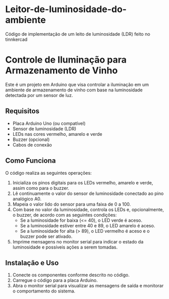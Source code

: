 # Leitor-de-luminosidade-do-ambiente
Código de implementação de um leito de luminosidade (LDR) feito no tinnkercad

# Controle de Iluminação para Armazenamento de Vinho

Este é um projeto em Arduino que visa controlar a iluminação em um ambiente de armazenamento de vinho com base na luminosidade detectada por um sensor de luz.

## Requisitos

- Placa Arduino Uno (ou compatível)
- Sensor de luminosidade (LDR)
- LEDs nas cores vermelho, amarelo e verde
- Buzzer (opcional)
- Cabos de conexão

## Como Funciona

O código realiza as seguintes operações:

1. Inicializa os pinos digitais para os LEDs vermelho, amarelo e verde, assim como para o buzzer.
2. Lê continuamente o valor do sensor de luminosidade conectado ao pino analógico A0.
3. Mapeia o valor lido do sensor para uma faixa de 0 a 100.
4. Com base no valor da luminosidade, controla os LEDs e, opcionalmente, o buzzer, de acordo com as seguintes condições:
   - Se a luminosidade for baixa (<= 40), o LED verde é aceso.
   - Se a luminosidade estiver entre 40 e 89, o LED amarelo é aceso.
   - Se a luminosidade for alta (> 89), o LED vermelho é aceso e o buzzer pode ser ativado.
5. Imprime mensagens no monitor serial para indicar o estado da luminosidade e possíveis ações a serem tomadas.

## Instalação e Uso

1. Conecte os componentes conforme descrito no código.
2. Carregue o código para a placa Arduino.
3. Abra o monitor serial para visualizar as mensagens de saída e monitorar o comportamento do sistema.

